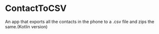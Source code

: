 # ContactToCSV
An app that exports all the contacts in the phone to a .csv file and zips the same.(Kotlin version)
